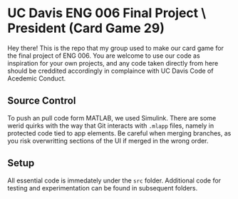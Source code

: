 # UC Davis ENG 006 Final Project \\ President (Card Game 29)
Hey there!
This is the repo that my group used to make our card game for the final project of ENG 006. You are welcome to use our code as inspiration for your own projects, and any code taken directly from here should be creddited accordingly in complaince with UC Davis Code of Acedemic Conduct.

## Source Control
To push an pull code form MATLAB, we used Simulink. There are some werid quirks with the way that Git interacts with `.mlapp` files, namely in protected code tied to app elements. Be careful when merging branches, as you risk overwritting sections of the UI if merged in the wrong order. 

## Setup
All essential code is immedately under the `src` folder. Additional code for testing and experimentation can be found in subsequent folders.
